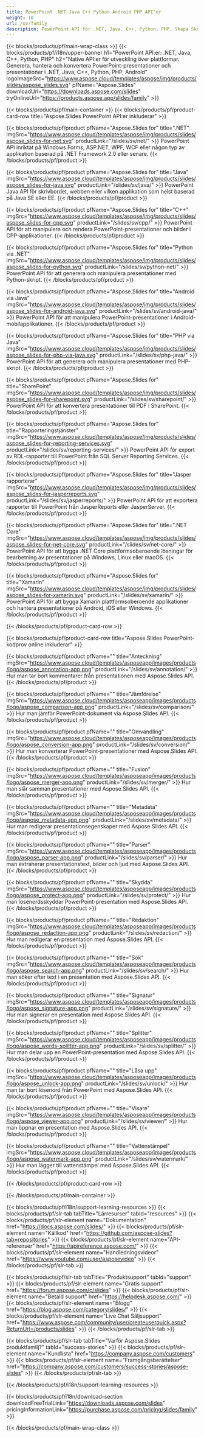 ```yaml
---
title: PowerPoint .NET Java C++ Python Android PHP API'er
weight: 10
url: /sv/family
description: PowerPoint API för .NET, Java, C++, Python, PHP. Skapa Skriv Redigera Rendera Skriv ut PowerPoint PPT, PPTX, ODP. Exportera bilder i SSRS och JasperReports
---
```


{{< blocks/products/pf/main-wrap-class >}}
{{< blocks/products/pf/i18n/upper-banner h1="PowerPoint API:er: .NET, Java, C++, Python, PHP" h2="Native API:er för utveckling över plattformar. Generera, hantera och konvertera PowerPoint-presentationer och presentationer i .NET, Java, C++, Python, PHP, Android" logoImageSrc="https://www.aspose.cloud/templates/aspose/img/products/slides/aspose_slides.svg" pfName="Aspose.Slides" downloadUrl="https://downloads.aspose.com/slides" tryOnlineUrl="https://products.aspose.app/slides/family" >}}

{{< blocks/products/pf/main-container >}}
{{< blocks/products/pf/product-card-row title="Aspose.Slides PowerPoint API:er inkluderar" >}}

{{< blocks/products/pf/product pfName="Aspose.Slides for" title=".NET" imgSrc="https://www.aspose.cloud/templates/aspose/img/products/slides/aspose_slides-for-net.svg" productLink="/slides/sv/net/" >}}
PowerPoint API inriktat på Windows Forms, ASP.NET, WPF, WCF eller någon typ av applikation baserad på .NET Framework 2.0 eller senare.
{{< /blocks/products/pf/product >}}

{{< blocks/products/pf/product pfName="Aspose.Slides for" title="Java" imgSrc="https://www.aspose.cloud/templates/aspose/img/products/slides/aspose_slides-for-java.svg" productLink="/slides/sv/java/" >}}
PowerPoint Java API för skrivbordet, webben eller vilken applikation som helst baserad på Java SE eller EE.
{{< /blocks/products/pf/product >}}

{{< blocks/products/pf/product pfName="Aspose.Slides for" title="C++" imgSrc="https://www.aspose.cloud/templates/aspose/img/products/slides/aspose_slides-for-cpp.svg" productLink="/slides/sv/cpp/" >}}
PowerPoint API för att manipulera och rendera PowerPoint-presentationer och bilder i CPP-applikationer.
{{< /blocks/products/pf/product >}}

{{< blocks/products/pf/product pfName="Aspose.Slides for" title="Python via .NET" imgSrc="https://www.aspose.cloud/templates/aspose/img/products/slides/aspose_slides-for-python.svg" productLink="/slides/sv/python-net/" >}}
PowerPoint API för att generera och manipulera presentationer med Python-skript.
{{< /blocks/products/pf/product >}}

{{< blocks/products/pf/product pfName="Aspose.Slides for" title="Android via Java" imgSrc="https://www.aspose.cloud/templates/aspose/img/products/slides/aspose_slides-for-android-java.svg" productLink="/slides/sv/android-java/" >}}
PowerPoint API för att manipulera PowerPoint-presentationer i Android-mobilapplikationer.
{{< /blocks/products/pf/product >}}

{{< blocks/products/pf/product pfName="Aspose.Slides for" title="PHP via Java" imgSrc="https://www.aspose.cloud/templates/aspose/img/products/slides/aspose_slides-for-php-via-java.svg" productLink="/slides/sv/php-java/" >}}
PowerPoint API för att generera och manipulera presentationer med PHP-skript.
{{< /blocks/products/pf/product >}}

{{< blocks/products/pf/product pfName="Aspose.Slides for" title="SharePoint" imgSrc="https://www.aspose.cloud/templates/aspose/img/products/slides/aspose_slides-for-sharepoint.svg" productLink="/slides/sv/sharepoint/" >}}
PowerPoint API för att konvertera presentationer till PDF i SharePoint.
{{< /blocks/products/pf/product >}}

{{< blocks/products/pf/product pfName="Aspose.Slides for" title="Rapporteringstjänster" imgSrc="https://www.aspose.cloud/templates/aspose/img/products/slides/aspose_slides-for-reporting-services.svg" productLink="/slides/sv/reporting-services/" >}}
PowerPoint API för export av RDL-rapporter till PowerPoint från SQL Server Reporting Services.
{{< /blocks/products/pf/product >}}

{{< blocks/products/pf/product pfName="Aspose.Slides for" title="Jasper rapporterar" imgSrc="https://www.aspose.cloud/templates/aspose/img/products/slides/aspose_slides-for-jasperreports.svg" productLink="/slides/sv/jasperreports/" >}}
PowerPoint API för att exportera rapporter till PowerPoint från JasperReports eller JasperServer.
{{< /blocks/products/pf/product >}}

{{< blocks/products/pf/product pfName="Aspose.Slides for" title=".NET Core" imgSrc="https://www.aspose.cloud/templates/aspose/img/products/slides/aspose_slides-for-net-core.svg" productLink="/slides/sv/net-core/" >}}
PowerPoint API för att bygga .NET Core plattformsoberoende lösningar för bearbetning av presentationer på Windows, Linux eller macOS.
{{< /blocks/products/pf/product >}}

{{< blocks/products/pf/product pfName="Aspose.Slides for" title="Xamarin" imgSrc="https://www.aspose.cloud/templates/aspose/img/products/slides/aspose_slides-for-xamarin.svg" productLink="/slides/sv/xamarin/" >}}
PowerPoint API för att bygga Xamarin plattformsoberoende applikationer och hantera presentationer på Android, iOS eller Windows.
{{< /blocks/products/pf/product >}}

{{< /blocks/products/pf/product-card-row >}}

{{< blocks/products/pf/product-card-row title="Aspose.Slides PowerPoint-kodprov online inkluderar" >}}

{{< blocks/products/pf/product pfName="" title="Anteckning" imgSrc="https://www.aspose.cloud/templates/asposeapp/images/products/logo/aspose_annotation-app.png" productLink="/slides/sv/annotation/" >}}
Hur man tar bort kommentarer från presentationen med Aspose.Slides API.
{{< /blocks/products/pf/product >}}

{{< blocks/products/pf/product pfName="" title="Jämförelse" imgSrc="https://www.aspose.cloud/templates/asposeapp/images/products/logo/aspose_comparison-app.png" productLink="/slides/sv/comparison/" >}}
Hur man jämför PowerPoint-dokument via Aspose.Slides API.
{{< /blocks/products/pf/product >}}

{{< blocks/products/pf/product pfName="" title="Omvandling" imgSrc="https://www.aspose.cloud/templates/asposeapp/images/products/logo/aspose_conversion-app.png" productLink="/slides/sv/conversion/" >}}
Hur man konverterar PowerPoint-presentationer med Aspose.Slides API.
{{< /blocks/products/pf/product >}}

{{< blocks/products/pf/product pfName="" title="Fusion" imgSrc="https://www.aspose.cloud/templates/asposeapp/images/products/logo/aspose_merger-app.png" productLink="/slides/sv/merger/" >}}
Hur man slår samman presentationer med Aspose.Slides API.
{{< /blocks/products/pf/product >}}

{{< blocks/products/pf/product pfName="" title="Metadata" imgSrc="https://www.aspose.cloud/templates/asposeapp/images/products/logo/aspose_metadata-app.png" productLink="/slides/sv/metadata/" >}}
Hur man redigerar presentationsegenskaper med Aspose.Slides API.
{{< /blocks/products/pf/product >}}

{{< blocks/products/pf/product pfName="" title="Parser" imgSrc="https://www.aspose.cloud/templates/asposeapp/images/products/logo/aspose_parser-app.png" productLink="/slides/sv/parser/" >}}
Hur man extraherar presentationstext, bilder och ljud med Aspose.Slides API.
{{< /blocks/products/pf/product >}}

{{< blocks/products/pf/product pfName="" title="Skydda" imgSrc="https://www.aspose.cloud/templates/asposeapp/images/products/logo/aspose_protect-app.png" productLink="/slides/sv/protect/" >}}
Hur man lösenordsskyddar PowerPoint-presentation med Aspose.Slides API.
{{< /blocks/products/pf/product >}}

{{< blocks/products/pf/product pfName="" title="Redaktion" imgSrc="https://www.aspose.cloud/templates/asposeapp/images/products/logo/aspose_redaction-app.png" productLink="/slides/sv/redaction/" >}}
Hur man redigerar en presentation med Aspose.Slides API.
{{< /blocks/products/pf/product >}}

{{< blocks/products/pf/product pfName="" title="Sök" imgSrc="https://www.aspose.cloud/templates/asposeapp/images/products/logo/aspose_search-app.png" productLink="/slides/sv/search/" >}}
Hur man söker efter text i en presentation med Aspose.Slides API.
{{< /blocks/products/pf/product >}}

{{< blocks/products/pf/product pfName="" title="Signatur" imgSrc="https://www.aspose.cloud/templates/asposeapp/images/products/logo/aspose_signature-app.png" productLink="/slides/sv/signature/" >}}
Hur man signerar en presentation med Aspose.Slides API.
{{< /blocks/products/pf/product >}}

{{< blocks/products/pf/product pfName="" title="Splitter" imgSrc="https://www.aspose.cloud/templates/asposeapp/images/products/logo/aspose_words-splitter-app.png" productLink="/slides/sv/splitter/" >}}
Hur man delar upp en PowerPoint-presentation med Aspose.Slides API.
{{< /blocks/products/pf/product >}}

{{< blocks/products/pf/product pfName="" title="Låsa upp" imgSrc="https://www.aspose.cloud/templates/asposeapp/images/products/logo/aspose_unlock-app.png" productLink="/slides/sv/unlock/" >}}
Hur man tar bort lösenord från PowerPoint med Aspose.Slides API.
{{< /blocks/products/pf/product >}}

{{< blocks/products/pf/product pfName="" title="Visare" imgSrc="https://www.aspose.cloud/templates/asposeapp/images/products/logo/aspose_viewer-app.png" productLink="/slides/sv/viewer/" >}}
Hur man öppnar en presentation med Aspose.Slides API.
{{< /blocks/products/pf/product >}}

{{< blocks/products/pf/product pfName="" title="Vattenstämpel" imgSrc="https://www.aspose.cloud/templates/asposeapp/images/products/logo/aspose_watermark-app.png" productLink="/slides/sv/watermark/" >}}
Hur man lägger till vattenstämpel med Aspose.Slides API.
{{< /blocks/products/pf/product >}}

{{< /blocks/products/pf/product-card-row >}}

{{< /blocks/products/pf/main-container >}}

{{< blocks/products/pf/i18n/support-learning-resources >}}
{{< blocks/products/pf/slr-tab tabTitle="Lärresurser" tabId="resources" >}}
{{< blocks/products/pf/slr-element name="Dokumentation" href="https://docs.aspose.com/slides/" >}}
{{< blocks/products/pf/slr-element name="Källkod" href="https://github.com/aspose-slides?tab=repositories" >}}
{{< blocks/products/pf/slr-element name="API-referenser" href="https://apireference.aspose.com/" >}}
{{< blocks/products/pf/slr-element name="Handledningsvideor" href="https://www.youtube.com/user/asposevideo" >}}
{{< /blocks/products/pf/slr-tab >}}

{{< blocks/products/pf/slr-tab tabTitle="Produktsupport" tabId="support" >}}
{{< blocks/products/pf/slr-element name="Gratis support" href="https://forum.aspose.com/c/slides" >}}
{{< blocks/products/pf/slr-element name="Betald support" href="https://helpdesk.aspose.com/" >}}
{{< blocks/products/pf/slr-element name="Blogg" href="https://blog.aspose.com/category/slides/" >}}
{{< blocks/products/pf/slr-element name="Live Chat Säljsupport" href="https://www.aspose.com/community/user/createuserquick.aspx?ReturnUrl=/products/slides" >}}
{{< /blocks/products/pf/slr-tab >}}

{{< blocks/products/pf/slr-tab tabTitle="Varför Aspose.Slides produktfamilj?" tabId="success-stories" >}}
{{< blocks/products/pf/slr-element name="Kundlista" href="https://company.aspose.com/customers" >}}
{{< blocks/products/pf/slr-element name="Framgångsberättelser" href="https://company.aspose.com/customers/success-stories/aspose-slides" >}}
{{< /blocks/products/pf/slr-tab >}}

{{< /blocks/products/pf/i18n/support-learning-resources >}}

{{< blocks/products/pf/i18n/download-section downloadFreeTrialLink="https://downloads.aspose.com/slides" pricingInformationLink="https://purchase.aspose.com/pricing/slides/family" >}}

{{< /blocks/products/pf/main-wrap-class >}}